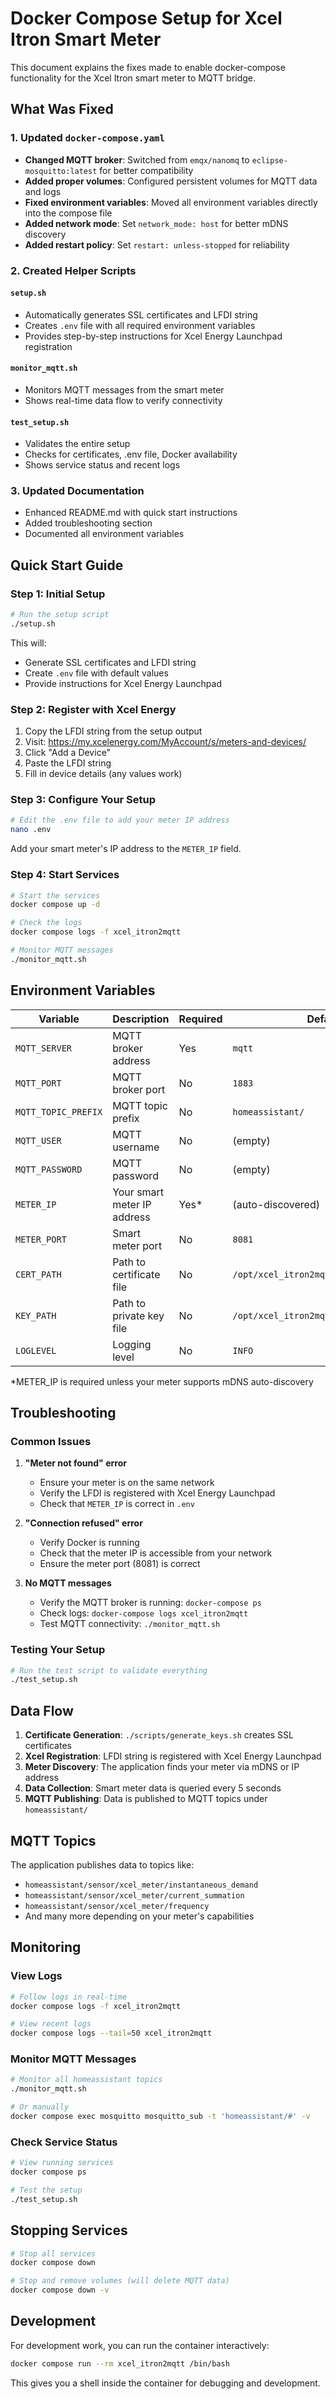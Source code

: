 # Docker Compose Setup for Xcel Itron Smart Meter

This document explains the fixes made to enable docker-compose functionality for the Xcel Itron smart meter to MQTT bridge.

## What Was Fixed

### 1. Updated `docker-compose.yaml`
- **Changed MQTT broker**: Switched from `emqx/nanomq` to `eclipse-mosquitto:latest` for better compatibility
- **Added proper volumes**: Configured persistent volumes for MQTT data and logs
- **Fixed environment variables**: Moved all environment variables directly into the compose file
- **Added network mode**: Set `network_mode: host` for better mDNS discovery
- **Added restart policy**: Set `restart: unless-stopped` for reliability

### 2. Created Helper Scripts

#### `setup.sh`
- Automatically generates SSL certificates and LFDI string
- Creates `.env` file with all required environment variables
- Provides step-by-step instructions for Xcel Energy Launchpad registration

#### `monitor_mqtt.sh`
- Monitors MQTT messages from the smart meter
- Shows real-time data flow to verify connectivity

#### `test_setup.sh`
- Validates the entire setup
- Checks for certificates, .env file, Docker availability
- Shows service status and recent logs

### 3. Updated Documentation
- Enhanced README.md with quick start instructions
- Added troubleshooting section
- Documented all environment variables

## Quick Start Guide

### Step 1: Initial Setup
```bash
# Run the setup script
./setup.sh
```

This will:
- Generate SSL certificates and LFDI string
- Create `.env` file with default values
- Provide instructions for Xcel Energy Launchpad

### Step 2: Register with Xcel Energy
1. Copy the LFDI string from the setup output
2. Visit: https://my.xcelenergy.com/MyAccount/s/meters-and-devices/
3. Click "Add a Device"
4. Paste the LFDI string
5. Fill in device details (any values work)

### Step 3: Configure Your Setup
```bash
# Edit the .env file to add your meter IP address
nano .env
```

Add your smart meter's IP address to the `METER_IP` field.

### Step 4: Start Services
```bash
# Start the services
docker compose up -d

# Check the logs
docker compose logs -f xcel_itron2mqtt

# Monitor MQTT messages
./monitor_mqtt.sh
```

## Environment Variables

| Variable | Description | Required | Default |
|----------|-------------|----------|---------|
| `MQTT_SERVER` | MQTT broker address | Yes | `mqtt` |
| `MQTT_PORT` | MQTT broker port | No | `1883` |
| `MQTT_TOPIC_PREFIX` | MQTT topic prefix | No | `homeassistant/` |
| `MQTT_USER` | MQTT username | No | (empty) |
| `MQTT_PASSWORD` | MQTT password | No | (empty) |
| `METER_IP` | Your smart meter IP address | Yes* | (auto-discovered) |
| `METER_PORT` | Smart meter port | No | `8081` |
| `CERT_PATH` | Path to certificate file | No | `/opt/xcel_itron2mqtt/certs/.cert.pem` |
| `KEY_PATH` | Path to private key file | No | `/opt/xcel_itron2mqtt/certs/.key.pem` |
| `LOGLEVEL` | Logging level | No | `INFO` |

*METER_IP is required unless your meter supports mDNS auto-discovery

## Troubleshooting

### Common Issues

1. **"Meter not found" error**
   - Ensure your meter is on the same network
   - Verify the LFDI is registered with Xcel Energy Launchpad
   - Check that `METER_IP` is correct in `.env`

2. **"Connection refused" error**
   - Verify Docker is running
   - Check that the meter IP is accessible from your network
   - Ensure the meter port (8081) is correct

3. **No MQTT messages**
   - Verify the MQTT broker is running: `docker-compose ps`
   - Check logs: `docker-compose logs xcel_itron2mqtt`
   - Test MQTT connectivity: `./monitor_mqtt.sh`

### Testing Your Setup
```bash
# Run the test script to validate everything
./test_setup.sh
```

## Data Flow

1. **Certificate Generation**: `./scripts/generate_keys.sh` creates SSL certificates
2. **Xcel Registration**: LFDI string is registered with Xcel Energy Launchpad
3. **Meter Discovery**: The application finds your meter via mDNS or IP address
4. **Data Collection**: Smart meter data is queried every 5 seconds
5. **MQTT Publishing**: Data is published to MQTT topics under `homeassistant/`

## MQTT Topics

The application publishes data to topics like:
- `homeassistant/sensor/xcel_meter/instantaneous_demand`
- `homeassistant/sensor/xcel_meter/current_summation`
- `homeassistant/sensor/xcel_meter/frequency`
- And many more depending on your meter's capabilities

## Monitoring

### View Logs
```bash
# Follow logs in real-time
docker compose logs -f xcel_itron2mqtt

# View recent logs
docker compose logs --tail=50 xcel_itron2mqtt
```

### Monitor MQTT Messages
```bash
# Monitor all homeassistant topics
./monitor_mqtt.sh

# Or manually
docker compose exec mosquitto mosquitto_sub -t 'homeassistant/#' -v
```

### Check Service Status
```bash
# View running services
docker compose ps

# Test the setup
./test_setup.sh
```

## Stopping Services
```bash
# Stop all services
docker compose down

# Stop and remove volumes (will delete MQTT data)
docker compose down -v
```

## Development

For development work, you can run the container interactively:
```bash
docker compose run --rm xcel_itron2mqtt /bin/bash
```

This gives you a shell inside the container for debugging and development. 